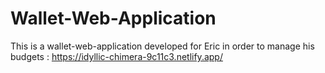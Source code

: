 # Wallet-Web-Application
This is a wallet-web-application developed for Eric in order to manage his budgets : https://idyllic-chimera-9c11c3.netlify.app/
